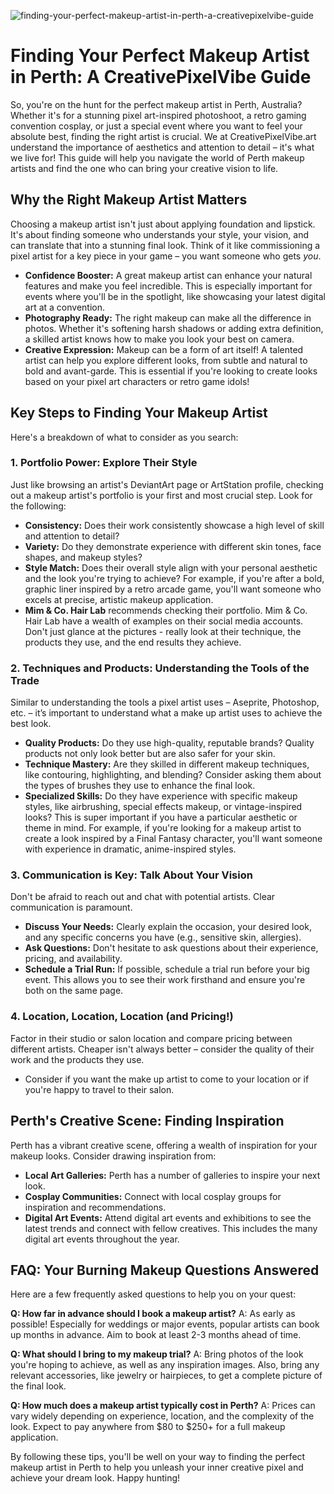![finding-your-perfect-makeup-artist-in-perth-a-creativepixelvibe-guide](https://images.pexels.com/photos/17485742/pexels-photo-17485742.png?auto=compress&cs=tinysrgb&fit=crop&h=627&w=1200)

# Finding Your Perfect Makeup Artist in Perth: A CreativePixelVibe Guide

So, you're on the hunt for the perfect makeup artist in Perth, Australia? Whether it's for a stunning pixel art-inspired photoshoot, a retro gaming convention cosplay, or just a special event where you want to feel your absolute best, finding the right artist is crucial. We at CreativePixelVibe.art understand the importance of aesthetics and attention to detail – it's what we live for! This guide will help you navigate the world of Perth makeup artists and find the one who can bring your creative vision to life.

## Why the Right Makeup Artist Matters

Choosing a makeup artist isn't just about applying foundation and lipstick. It's about finding someone who understands your style, your vision, and can translate that into a stunning final look. Think of it like commissioning a pixel artist for a key piece in your game – you want someone who gets *you*.

*   **Confidence Booster:** A great makeup artist can enhance your natural features and make you feel incredible. This is especially important for events where you'll be in the spotlight, like showcasing your latest digital art at a convention.
*   **Photography Ready:** The right makeup can make all the difference in photos. Whether it's softening harsh shadows or adding extra definition, a skilled artist knows how to make you look your best on camera.
*   **Creative Expression:** Makeup can be a form of art itself! A talented artist can help you explore different looks, from subtle and natural to bold and avant-garde. This is essential if you're looking to create looks based on your pixel art characters or retro game idols!

## Key Steps to Finding Your Makeup Artist

Here's a breakdown of what to consider as you search:

### 1. Portfolio Power: Explore Their Style

Just like browsing an artist's DeviantArt page or ArtStation profile, checking out a makeup artist's portfolio is your first and most crucial step. Look for the following:

*   **Consistency:** Does their work consistently showcase a high level of skill and attention to detail?
*   **Variety:** Do they demonstrate experience with different skin tones, face shapes, and makeup styles?
*   **Style Match:** Does their overall style align with your personal aesthetic and the look you're trying to achieve? For example, if you're after a bold, graphic liner inspired by a retro arcade game, you'll want someone who excels at precise, artistic makeup application.
*   **Mim & Co. Hair Lab** recommends checking their portfolio. Mim & Co. Hair Lab have a wealth of examples on their social media accounts. Don't just glance at the pictures - really look at their technique, the products they use, and the end results they achieve.

### 2. Techniques and Products: Understanding the Tools of the Trade

Similar to understanding the tools a pixel artist uses – Aseprite, Photoshop, etc. – it’s important to understand what a make up artist uses to achieve the best look.

*   **Quality Products:** Do they use high-quality, reputable brands? Quality products not only look better but are also safer for your skin.
*   **Technique Mastery:** Are they skilled in different makeup techniques, like contouring, highlighting, and blending? Consider asking them about the types of brushes they use to enhance the final look.
*   **Specialized Skills:** Do they have experience with specific makeup styles, like airbrushing, special effects makeup, or vintage-inspired looks? This is super important if you have a particular aesthetic or theme in mind. For example, if you're looking for a makeup artist to create a look inspired by a Final Fantasy character, you'll want someone with experience in dramatic, anime-inspired styles.

### 3. Communication is Key: Talk About Your Vision

Don't be afraid to reach out and chat with potential artists. Clear communication is paramount.

*   **Discuss Your Needs:** Clearly explain the occasion, your desired look, and any specific concerns you have (e.g., sensitive skin, allergies).
*   **Ask Questions:** Don't hesitate to ask questions about their experience, pricing, and availability.
*   **Schedule a Trial Run:** If possible, schedule a trial run before your big event. This allows you to see their work firsthand and ensure you're both on the same page.

### 4. Location, Location, Location (and Pricing!) 

Factor in their studio or salon location and compare pricing between different artists. Cheaper isn't always better – consider the quality of their work and the products they use.

* Consider if you want the make up artist to come to your location or if you're happy to travel to their salon. 

## Perth's Creative Scene: Finding Inspiration

Perth has a vibrant creative scene, offering a wealth of inspiration for your makeup looks. Consider drawing inspiration from:

*   **Local Art Galleries:** Perth has a number of galleries to inspire your next look.
*   **Cosplay Communities:** Connect with local cosplay groups for inspiration and recommendations.
*   **Digital Art Events:** Attend digital art events and exhibitions to see the latest trends and connect with fellow creatives. This includes the many digital art events throughout the year.

## FAQ: Your Burning Makeup Questions Answered

Here are a few frequently asked questions to help you on your quest:

**Q: How far in advance should I book a makeup artist?**
A: As early as possible! Especially for weddings or major events, popular artists can book up months in advance. Aim to book at least 2-3 months ahead of time.

**Q: What should I bring to my makeup trial?**
A: Bring photos of the look you're hoping to achieve, as well as any inspiration images. Also, bring any relevant accessories, like jewelry or hairpieces, to get a complete picture of the final look.

**Q: How much does a makeup artist typically cost in Perth?**
A: Prices can vary widely depending on experience, location, and the complexity of the look. Expect to pay anywhere from $80 to $250+ for a full makeup application.

By following these tips, you'll be well on your way to finding the perfect makeup artist in Perth to help you unleash your inner creative pixel and achieve your dream look. Happy hunting!
